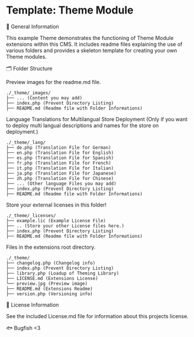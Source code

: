 # Template: Theme Module

🧩 General Information

This example Theme demonstrates the functioning of Theme Module extensions within this CMS. It includes readme files explaining the use of various folders and provides a skeleton template for creating your own Theme modules.

🗂️ Folder Structure

Preview images for the readme.md file.

```
./_theme/_images/
├── ... (Content you may add)
├── index.php (Prevent Directory Listing)
├── README.md (Readme file with Folder Informations)
```

Language Translations for Multilangual Store Deployment (Only if you want to deploy multi langual descriptions and names for the store on deployment.)

```
./_theme/_lang/
├── de.php (Translation File for German)
├── en.php (Translation File for English)
├── es.php (Translation File for Spanish)
├── fr.php (Translation File for French)
├── it.php (Translation File for Italian)
├── ja.php (Translation File for Japanese)
├── zh.php (Translation File for Chinese)
├── ... (Other language Files you may add)
├── index.php (Prevent Directory Listing)
├── README.md (Readme file with Folder Informations)
```

Store your external licenses in this folder!

```
./_theme/_licenses/
├── example.lic (Example License File)
├── .. (Store your other License files here.)
├── index.php (Prevent Directory Listing)
├── README.md (Readme file with Folder Informations)
```

Files in the extensions root directory.

```
./_theme/
├── changelog.php (Changelog info)
├── index.php (Prevent Directory Listing)
├── library.php (Loadup of Theming Library)
├── LICENSE.md (Extensions License)
└── preview.jpg (Preview image)
├── README.md (Extensions Readme)
├── version.php (Versioning info)
```

📜 License Information

See the included License.md file for information about this projects license.

🐟 Bugfish <3
